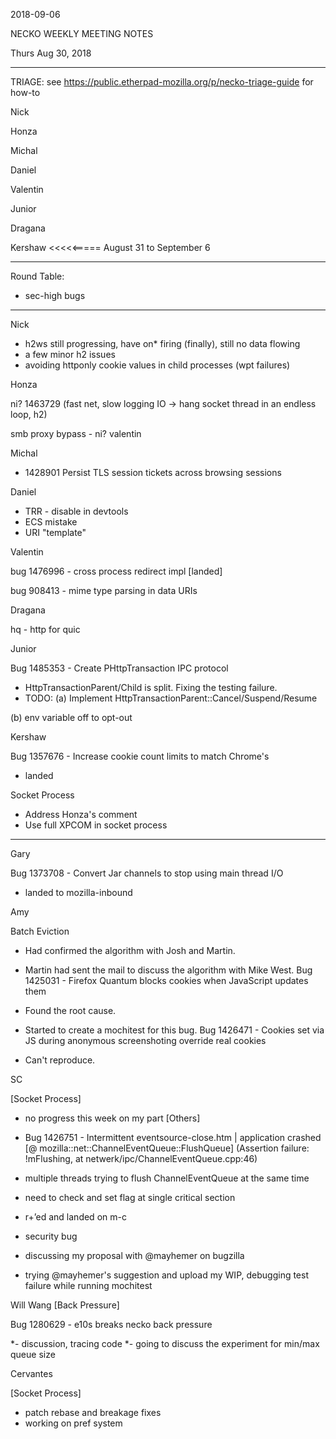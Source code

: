 2018-09-06

NECKO WEEKLY MEETING NOTES

Thurs Aug 30, 2018

-----------------------------------------------
TRIAGE: see https://public.etherpad-mozilla.org/p/necko-triage-guide for how-to

Nick

Honza

Michal

Daniel

Valentin

Junior

Dragana

Kershaw <<<<<===== August 31 to September 6

----------------------------------------------
Round Table:

- sec-high bugs

----------------
Nick

- h2ws still progressing, have on* firing (finally), still no data flowing
- a few minor h2 issues
- avoiding httponly cookie values in child processes (wpt failures)

Honza

ni? 1463729 (fast net, slow logging IO -> hang socket thread in an endless loop, h2)

smb proxy bypass - ni? valentin

Michal

 - 1428901 Persist TLS session tickets across browsing sessions

Daniel

 - TRR - disable in devtools
 - ECS mistake
 - URI "template"

Valentin

bug 1476996 - cross process redirect impl [landed]

bug 908413 - mime type parsing in data URIs

Dragana

hq - http for quic

Junior

Bug 1485353 - Create PHttpTransaction IPC protocol

- HttpTransactionParent/Child is split. Fixing the testing failure.
- TODO:
(a) Implement HttpTransactionParent::Cancel/Suspend/Resume

(b) env variable off to opt-out

Kershaw

Bug 1357676 - Increase cookie count limits to match Chrome's

 - landed

Socket Process

 - Address Honza's comment
 - Use full XPCOM in socket process

-----------
Gary

Bug 1373708 - Convert Jar channels to stop using main thread I/O

- landed to mozilla-inbound

Amy

Batch Eviction

* Had confirmed the algorithm with Josh and Martin.
* Martin had sent the mail to discuss the algorithm with Mike West.
Bug 1425031 - Firefox Quantum blocks cookies when JavaScript updates them

* Found the root cause.
* Started to create a mochitest for this bug.
Bug 1426471 - Cookies set via JS during anonymous screenshoting override real cookies

* Can't reproduce.

SC

[Socket Process]

- no progress this week on my part
[Others]

- Bug 1426751 - Intermittent eventsource-close.htm | application crashed [@ mozilla::net::ChannelEventQueue::FlushQueue] (Assertion failure: !mFlushing, at netwerk/ipc/ChannelEventQueue.cpp:46)
 - multiple threads trying to flush ChannelEventQueue at the same time
 - need to check and set flag at single critical section
 - r+’ed and landed on m-c
- security bug
 - discussing my proposal with @mayhemer on bugzilla
 - trying @mayhemer's suggestion and upload my WIP, debugging test failure while running mochitest

 Will Wang
[Back Pressure]

Bug 1280629 - e10s breaks necko back pressure

*- discussion, tracing code
*- going to discuss the experiment for min/max queue size

Cervantes

[Socket Process]

- patch rebase and breakage fixes
- working on pref system
